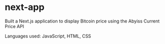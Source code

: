# next-app

Built a Next.js application to display Bitcoin price using the Abyiss Current Price API

Languages used: JavaScript, HTML, CSS
